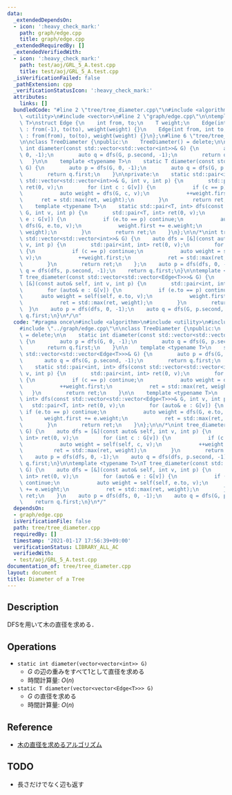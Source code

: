 ```yaml
---
data:
  _extendedDependsOn:
  - icon: ':heavy_check_mark:'
    path: graph/edge.cpp
    title: graph/edge.cpp
  _extendedRequiredBy: []
  _extendedVerifiedWith:
  - icon: ':heavy_check_mark:'
    path: test/aoj/GRL_5_A.test.cpp
    title: test/aoj/GRL_5_A.test.cpp
  _isVerificationFailed: false
  _pathExtension: cpp
  _verificationStatusIcon: ':heavy_check_mark:'
  attributes:
    links: []
  bundledCode: "#line 2 \"tree/tree_diameter.cpp\"\n#include <algorithm>\n#include\
    \ <utility>\n#include <vector>\n#line 2 \"graph/edge.cpp\"\n\ntemplate <typename\
    \ T>\nstruct Edge {\n    int from, to;\n    T weight;\n    Edge(int to, T weight)\
    \ : from(-1), to(to), weight(weight) {}\n    Edge(int from, int to, T weight)\
    \ : from(from), to(to), weight(weight) {}\n};\n#line 6 \"tree/tree_diameter.cpp\"\
    \n\nclass TreeDiameter {\npublic:\n    TreeDiameter() = delete;\n\n    static\
    \ int diameter(const std::vector<std::vector<int>>& G) {\n        auto p = dfs(G,\
    \ 0, -1);\n        auto q = dfs(G, p.second, -1);\n        return q.first;\n \
    \   }\n\n    template <typename T>\n    static T diameter(const std::vector<std::vector<Edge<T>>>&\
    \ G) {\n        auto p = dfs(G, 0, -1);\n        auto q = dfs(G, p.second, -1);\n\
    \        return q.first;\n    }\n\nprivate:\n    static std::pair<int, int> dfs(const\
    \ std::vector<std::vector<int>>& G, int v, int p) {\n        std::pair<int, int>\
    \ ret(0, v);\n        for (int c : G[v]) {\n            if (c == p) continue;\n\
    \            auto weight = dfs(G, c, v);\n            ++weight.first;\n      \
    \      ret = std::max(ret, weight);\n        }\n        return ret;\n    }\n\n\
    \    template <typename T>\n    static std::pair<T, int> dfs(const std::vector<std::vector<Edge<T>>>&\
    \ G, int v, int p) {\n        std::pair<T, int> ret(0, v);\n        for (auto&\
    \ e : G[v]) {\n            if (e.to == p) continue;\n            auto weight =\
    \ dfs(G, e.to, v);\n            weight.first += e.weight;\n            ret = std::max(ret,\
    \ weight);\n        }\n        return ret;\n    }\n};\n\n/*\nint tree_diameter(const\
    \ std::vector<std::vector<int>>& G) {\n    auto dfs = [&](const auto& self, int\
    \ v, int p) {\n        std::pair<int, int> ret(0, v);\n        for (int c : G[v])\
    \ {\n            if (c == p) continue;\n            auto weight = self(self, c,\
    \ v);\n            ++weight.first;\n            ret = std::max(ret, weight);\n\
    \        }\n        return ret;\n    };\n    auto p = dfs(dfs, 0, -1);\n    auto\
    \ q = dfs(dfs, p.second, -1);\n    return q.first;\n}\n\ntemplate <typename T>\n\
    T tree_diameter(const std::vector<std::vector<Edge<T>>>& G) {\n    auto dfs =\
    \ [&](const auto& self, int v, int p) {\n        std::pair<int, int> ret(0, v);\n\
    \        for (auto& e : G[v]) {\n            if (e.to == p) continue;\n      \
    \      auto weight = self(self, e.to, v);\n            weight.first += e.weight;\n\
    \            ret = std::max(ret, weight);\n        }\n        return ret;\n  \
    \  }\n    auto p = dfs(dfs, 0, -1);\n    auto q = dfs(G, p.second, -1);\n    return\
    \ q.first;\n}\n*/\n"
  code: "#pragma once\n#include <algorithm>\n#include <utility>\n#include <vector>\n\
    #include \"../graph/edge.cpp\"\n\nclass TreeDiameter {\npublic:\n    TreeDiameter()\
    \ = delete;\n\n    static int diameter(const std::vector<std::vector<int>>& G)\
    \ {\n        auto p = dfs(G, 0, -1);\n        auto q = dfs(G, p.second, -1);\n\
    \        return q.first;\n    }\n\n    template <typename T>\n    static T diameter(const\
    \ std::vector<std::vector<Edge<T>>>& G) {\n        auto p = dfs(G, 0, -1);\n \
    \       auto q = dfs(G, p.second, -1);\n        return q.first;\n    }\n\nprivate:\n\
    \    static std::pair<int, int> dfs(const std::vector<std::vector<int>>& G, int\
    \ v, int p) {\n        std::pair<int, int> ret(0, v);\n        for (int c : G[v])\
    \ {\n            if (c == p) continue;\n            auto weight = dfs(G, c, v);\n\
    \            ++weight.first;\n            ret = std::max(ret, weight);\n     \
    \   }\n        return ret;\n    }\n\n    template <typename T>\n    static std::pair<T,\
    \ int> dfs(const std::vector<std::vector<Edge<T>>>& G, int v, int p) {\n     \
    \   std::pair<T, int> ret(0, v);\n        for (auto& e : G[v]) {\n           \
    \ if (e.to == p) continue;\n            auto weight = dfs(G, e.to, v);\n     \
    \       weight.first += e.weight;\n            ret = std::max(ret, weight);\n\
    \        }\n        return ret;\n    }\n};\n\n/*\nint tree_diameter(const std::vector<std::vector<int>>&\
    \ G) {\n    auto dfs = [&](const auto& self, int v, int p) {\n        std::pair<int,\
    \ int> ret(0, v);\n        for (int c : G[v]) {\n            if (c == p) continue;\n\
    \            auto weight = self(self, c, v);\n            ++weight.first;\n  \
    \          ret = std::max(ret, weight);\n        }\n        return ret;\n    };\n\
    \    auto p = dfs(dfs, 0, -1);\n    auto q = dfs(dfs, p.second, -1);\n    return\
    \ q.first;\n}\n\ntemplate <typename T>\nT tree_diameter(const std::vector<std::vector<Edge<T>>>&\
    \ G) {\n    auto dfs = [&](const auto& self, int v, int p) {\n        std::pair<int,\
    \ int> ret(0, v);\n        for (auto& e : G[v]) {\n            if (e.to == p)\
    \ continue;\n            auto weight = self(self, e.to, v);\n            weight.first\
    \ += e.weight;\n            ret = std::max(ret, weight);\n        }\n        return\
    \ ret;\n    }\n    auto p = dfs(dfs, 0, -1);\n    auto q = dfs(G, p.second, -1);\n\
    \    return q.first;\n}\n*/"
  dependsOn:
  - graph/edge.cpp
  isVerificationFile: false
  path: tree/tree_diameter.cpp
  requiredBy: []
  timestamp: '2021-01-17 17:56:39+09:00'
  verificationStatus: LIBRARY_ALL_AC
  verifiedWith:
  - test/aoj/GRL_5_A.test.cpp
documentation_of: tree/tree_diameter.cpp
layout: document
title: Diameter of a Tree
---
```


## Description

DFSを用いて木の直径を求める．

## Operations

- `static int diameter(vector<vector<int>> G)`
    - $G$ の辺の重みをすべて1として直径を求める
    - 時間計算量: $O(n)$
- `static T diameter(vector<vector<Edge<T>>> G)`
    - $G$ の直径を求める
    - 時間計算量: $O(n)$

## Reference

- [木の直径を求めるアルゴリズム](https://algo-logic.info/tree-diameter/)

## TODO

- 長さだけでなく辺も返す